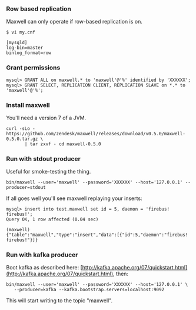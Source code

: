 ### Row based replication

Maxwell can only operate if row-based replication is on.


```
$ vi my.cnf

[mysqld]
log-bin=master
binlog_format=row
```

### Grant permissions

```
mysql> GRANT ALL on maxwell.* to 'maxwell'@'%' identified by 'XXXXXX';
mysql> GRANT SELECT, REPLICATION CLIENT, REPLICATION SLAVE on *.* to 'maxwell'@'%';
```

### Install maxwell

You'll need a version 7 of a JVM.

```
curl -sLo - https://github.com/zendesk/maxwell/releases/download/v0.5.0/maxwell-0.5.0.tar.gz \
       | tar zxvf - cd maxwell-0.5.0
```


### Run with stdout producer

Useful for smoke-testing the thing.

```
bin/maxwell --user='maxwell' --password='XXXXXX' --host='127.0.0.1' --producer=stdout
```


If all goes well you'll see maxwell replaying your inserts:
```
mysql> insert into test.maxwell set id = 5, daemon = 'firebus!  firebus!';
Query OK, 1 row affected (0.04 sec)

(maxwell)
{"table":"maxwell","type":"insert","data":[{"id":5,"daemon":"firebus!  firebus!"}]}
```


### Run with kafka producer

Boot kafka as described here:  [http://kafka.apache.org/07/quickstart.html](http://kafka.apache.org/07/quickstart.html), then:

```
bin/maxwell --user='maxwell' --password='XXXXXX' --host='127.0.0.1' \
   --producer=kafka --kafka.bootstrap.servers=localhost:9092
```

This will start writing to the topic "maxwell".
